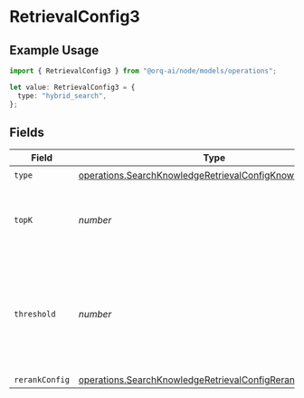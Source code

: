 # RetrievalConfig3

## Example Usage

```typescript
import { RetrievalConfig3 } from "@orq-ai/node/models/operations";

let value: RetrievalConfig3 = {
  type: "hybrid_search",
};
```

## Fields

| Field                                                                                                                                    | Type                                                                                                                                     | Required                                                                                                                                 | Description                                                                                                                              |
| ---------------------------------------------------------------------------------------------------------------------------------------- | ---------------------------------------------------------------------------------------------------------------------------------------- | ---------------------------------------------------------------------------------------------------------------------------------------- | ---------------------------------------------------------------------------------------------------------------------------------------- |
| `type`                                                                                                                                   | [operations.SearchKnowledgeRetrievalConfigKnowledgeType](../../models/operations/searchknowledgeretrievalconfigknowledgetype.md)         | :heavy_check_mark:                                                                                                                       | N/A                                                                                                                                      |
| `topK`                                                                                                                                   | *number*                                                                                                                                 | :heavy_minus_sign:                                                                                                                       | Used to filter chunks that are most similar to the query                                                                                 |
| `threshold`                                                                                                                              | *number*                                                                                                                                 | :heavy_minus_sign:                                                                                                                       | Used to filter chunks that are most similar to the query. A value of `0` will be consider disabled.                                      |
| `rerankConfig`                                                                                                                           | [operations.SearchKnowledgeRetrievalConfigRerankConfigInput](../../models/operations/searchknowledgeretrievalconfigrerankconfiginput.md) | :heavy_minus_sign:                                                                                                                       | N/A                                                                                                                                      |